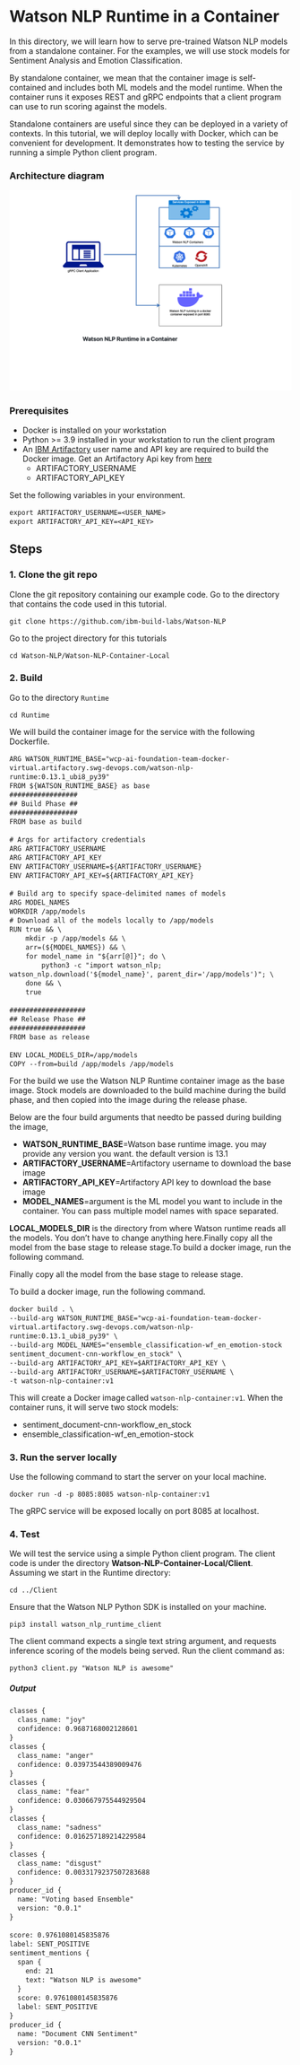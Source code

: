 # Watson NLP Runtime in a Container
In this directory, we will learn how to serve pre-trained Watson NLP models from a standalone container.  For the examples, we will use stock models for Sentiment Analysis and Emotion Classification.

By standalone container, we mean that the container image is self-contained and includes both ML models and the model runtime.  When the container runs it exposes REST and gRPC endpoints that a client program can use to run scoring against the models.  

Standalone containers are useful since they can be deployed in a variety of contexts.  In this tutorial, we will deploy locally with Docker, which can be convenient for development. It demonstrates how to testing the service by running a simple Python client program.

### Architecture diagram

![Diagram](Images/WatsonNLPRuntimeContainer.png)

### Prerequisites
- Docker is installed on your workstation
- Python >= 3.9 installed in your workstation to run the client program
- An [IBM Artifactory](https://na.artifactory.swg-devops.com/ui/admin/artifactory/user_profile) user name and API key are required to build the Docker image. Get an Artifactory Api key from [here](https://taas.w3ibm.mybluemix.net/guides/create-apikey-in-artifactory.md)
  - ARTIFACTORY_USERNAME 
  - ARTIFACTORY_API_KEY
  
Set the following variables in your environment.
```
export ARTIFACTORY_USERNAME=<USER_NAME>
export ARTIFACTORY_API_KEY=<API_KEY>
```

## Steps

### 1. Clone the git repo
Clone the git repository containing our example code. Go to the directory that contains the code used in this tutorial.

```
git clone https://github.com/ibm-build-labs/Watson-NLP 
```
Go to the project directory for this tutorials
```
cd Watson-NLP/Watson-NLP-Container-Local
```
### 2. Build
Go to the directory `Runtime`
```
cd Runtime
```
We will build the container image for the service with the following Dockerfile. 
```
ARG WATSON_RUNTIME_BASE="wcp-ai-foundation-team-docker-virtual.artifactory.swg-devops.com/watson-nlp-runtime:0.13.1_ubi8_py39"
FROM ${WATSON_RUNTIME_BASE} as base
#################
## Build Phase ##
#################
FROM base as build

# Args for artifactory credentials
ARG ARTIFACTORY_USERNAME
ARG ARTIFACTORY_API_KEY
ENV ARTIFACTORY_USERNAME=${ARTIFACTORY_USERNAME}
ENV ARTIFACTORY_API_KEY=${ARTIFACTORY_API_KEY}

# Build arg to specify space-delimited names of models
ARG MODEL_NAMES
WORKDIR /app/models
# Download all of the models locally to /app/models
RUN true && \
    mkdir -p /app/models && \
    arr=(${MODEL_NAMES}) && \
    for model_name in "${arr[@]}"; do \
        python3 -c "import watson_nlp; watson_nlp.download('${model_name}', parent_dir='/app/models')"; \
    done && \
    true

###################
## Release Phase ##
###################
FROM base as release

ENV LOCAL_MODELS_DIR=/app/models
COPY --from=build /app/models /app/models
```

For the build we use the Watson NLP Runtime container image as the base image. Stock models are downloaded to the build machine during the build phase, and then copied into the image during the release phase.

Below are the four build arguments that needto be passed during building the image,
- **WATSON_RUNTIME_BASE**=Watson base runtime image. you may provide any version you want. the default version is 13.1
- **ARTIFACTORY_USERNAME**=Artifactory username to download the base image
- **ARTIFACTORY_API_KEY**=Artifactory API key to download the base image
- **MODEL_NAMES**=argument is the ML model you want to include in the container. You can pass multiple model names with space separated.

**LOCAL_MODELS_DIR** is the directory from where Watson runtime reads all the models. You don’t have to change anything here.Finally copy all the model from the base stage to release stage.To build a docker image, run the following command. 

Finally copy all the model from the base stage to release stage. 
 
To build a docker image, run the following command.
```
docker build . \
--build-arg WATSON_RUNTIME_BASE="wcp-ai-foundation-team-docker-virtual.artifactory.swg-devops.com/watson-nlp-runtime:0.13.1_ubi8_py39" \
--build-arg MODEL_NAMES="ensemble_classification-wf_en_emotion-stock sentiment_document-cnn-workflow_en_stock" \
--build-arg ARTIFACTORY_API_KEY=$ARTIFACTORY_API_KEY \
--build-arg ARTIFACTORY_USERNAME=$ARTIFACTORY_USERNAME \
-t watson-nlp-container:v1
```

This will create a Docker image called `watson-nlp-container:v1`.  When the container runs, it will serve two stock models: 
- sentiment_document-cnn-workflow_en_stock 
- ensemble_classification-wf_en_emotion-stock 

### 3. Run the server locally
Use the following command to start the server on your local machine.
```
docker run -d -p 8085:8085 watson-nlp-container:v1
```
The gRPC service will be exposed locally on port 8085 at localhost.

### 4. Test 
We will test the service using a simple Python client program.  The client code is under the directory **Watson-NLP-Container-Local/Client**.  Assuming we start in the Runtime directory: 
```
cd ../Client 
```
Ensure that the Watson NLP Python SDK is installed on your machine. 
```
pip3 install watson_nlp_runtime_client 
```
The client command expects a single text string argument, and requests inference scoring of the models being served.  Run the client command as: 
```
python3 client.py "Watson NLP is awesome" 
```

##### Output

```
classes {
  class_name: "joy"
  confidence: 0.9687168002128601
}
classes {
  class_name: "anger"
  confidence: 0.03973544389009476
}
classes {
  class_name: "fear"
  confidence: 0.030667975544929504
}
classes {
  class_name: "sadness"
  confidence: 0.016257189214229584
}
classes {
  class_name: "disgust"
  confidence: 0.0033179237507283688
}
producer_id {
  name: "Voting based Ensemble"
  version: "0.0.1"
}

score: 0.9761080145835876
label: SENT_POSITIVE
sentiment_mentions {
  span {
    end: 21
    text: "Watson NLP is awesome"
  }
  score: 0.9761080145835876
  label: SENT_POSITIVE
}
producer_id {
  name: "Document CNN Sentiment"
  version: "0.0.1"
}
```

